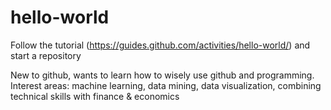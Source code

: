 # hello-world
Follow the tutorial (https://guides.github.com/activities/hello-world/) and start a repository

New to github, wants to learn how to wisely use github and programming. Interest areas: machine learning, data mining, data visualization, combining technical skills with finance & economics
